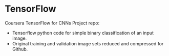 # TensorFlow
Coursera TensorFlow for CNNs Project repo:
- Tensorflow python code for simple binary classification of an input image.
- Original training and validation image sets reduced and compressed for Github.

